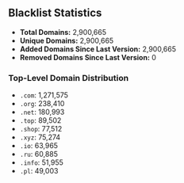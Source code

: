 ## Blacklist Statistics

- **Total Domains:** 2,900,665
- **Unique Domains:** 2,900,665
- **Added Domains Since Last Version:** 2,900,665
- **Removed Domains Since Last Version:** 0

### Top-Level Domain Distribution

-  `.com`: 1,271,575
-  `.org`: 238,410
-  `.net`: 180,993
-  `.top`: 89,502
-  `.shop`: 77,512
-  `.xyz`: 75,274
-  `.io`: 63,965
-  `.ru`: 60,885
-  `.info`: 51,955
-  `.pl`: 49,003
